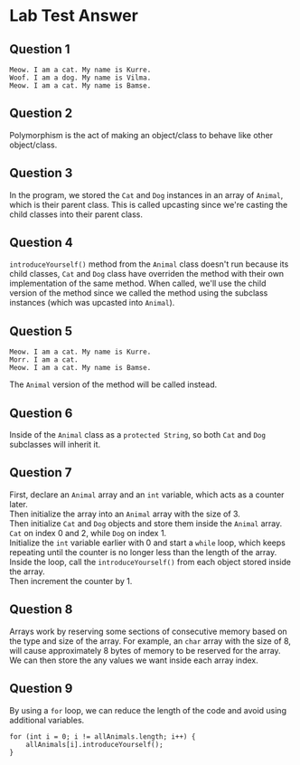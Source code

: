 # Lab Test Answer

## Question 1
```
Meow. I am a cat. My name is Kurre.
Woof. I am a dog. My name is Vilma.
Meow. I am a cat. My name is Bamse.
```

## Question 2

Polymorphism is the act of making an object/class to behave like other object/class.

## Question 3

In the program, we stored the ```Cat``` and ```Dog``` instances in an array of ```Animal```, which is their
parent class. This is called upcasting since we're casting the child classes into their
parent class.

## Question 4

```introduceYourself()``` method from the ```Animal``` class doesn't run because its child classes, ```Cat``` and
```Dog``` class have overriden the method with their own implementation of the same method. When called, we'll use
the child version of the method since we called the method using the subclass instances (which was upcasted into ```Animal```).

## Question 5
```
Meow. I am a cat. My name is Kurre.
Morr. I am a cat.
Meow. I am a cat. My name is Bamse.
```

The ```Animal``` version of the method will be called instead.

## Question 6

Inside of the ```Animal``` class as a ```protected String```, so both ```Cat``` and ```Dog``` subclasses will inherit it.

## Question 7

First, declare an ```Animal``` array and an ```int``` variable, which acts as a counter later.  
Then initialize the array into an ```Animal``` array with the size of 3.  
Then initialize ```Cat``` and ```Dog``` objects and store them inside the ```Animal``` array. ```Cat``` on index 0 and 2, while ```Dog``` on index 1.  
Initialize the ```int``` variable earlier with 0 and start a ```while``` loop, which keeps repeating until the counter is no longer
less than the length of the array.  
Inside the loop, call the ```introduceYourself()``` from each object stored inside the array.  
Then increment the counter by 1.  

## Question 8

Arrays work by reserving some sections of consecutive memory based on the type and size of the array. For example, an ```char``` array
with the size of 8, will cause approximately 8 bytes of memory to be reserved for the array. We can then store the any values we want
inside each array index.  

## Question 9

By using a ```for``` loop, we can reduce the length of the code and avoid using additional variables.  
```
for (int i = 0; i != allAnimals.length; i++) {
    allAnimals[i].introduceYourself();
}
```